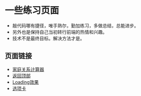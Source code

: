 # 一些练习页面
- 敲代码哪有捷径，唯手熟尔，勤加练习，多做总结，总能进步。
- 另外也是保持自己当初转行前端的热情和兴趣。
- 技术不是最终目标。解决方法才是。

## 页面链接
- [家庭关系计算器](https://hc1213.github.io/some_pages/demo0/index)
- [返回顶部](https://hc1213.github.io/some_pages/demo1/index)
- [Loading效果](https://hc1213.github.io/some_pages/demo2/index)
- [选项卡](https://hc1213.github.io/some_pages/pages/index1)


